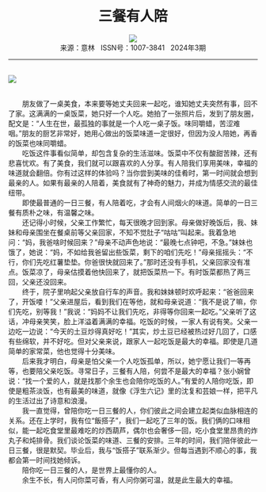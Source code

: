 # <center>三餐有人陪</center>

<div align=center><img src="http://fslib.vip.qikan.cn/img.ashx?key=%d7%f7%d5%df%a3%ba%c2%ed%d1%c7%ce%b0"></div>

<center>来源：意林   ISSN号：1007-3841   2024年3期</center>

* * *

<br>![](http://img.resource.qikan.cn/markvip/qkimages/yili/yili202403/yili20240308-1-l.jpg)

  
<br>　　朋友做了一桌美食，本来要等她丈夫回来一起吃，谁知她丈夫突然有事，回不了家。这满满的一桌饭菜，她只好一个人吃。她拍了一张照片后，发到了朋友圈，配文是：“人生在世，最孤独的事就是一个人吃一桌子饭。味同嚼蜡，苦涩难咽。”朋友的厨艺非常好，她用心做出的饭菜味道一定很好，但因为没人陪她，再香的饭菜也味同嚼蜡。  
　　吃饭这件事看似简单，却包含复杂的生活滋味。饭菜中不仅有酸甜苦辣，还有悲喜忧欢。有了美食，我们就可以跟喜欢的人分享。有人陪我们享用美味，幸福的味道就会翻倍。你有过这样的体验吗？当你尝到美味的佳肴时，第一时间就会想到最亲的人。如果有最亲的人陪着，美食就有了神奇的魅力，并成为情感交流的最佳纽带。  
　　即使最普通的一日三餐，有人陪着吃，才会有人间烟火的味道。简单的一日三餐有质朴之味，有温馨之味。  
　　还记得小时候，父亲工作繁忙，每天很晚才回到家。母亲做好晚饭后，我、妹妹和母亲围坐在餐桌前等父亲回家，不知不觉肚子“咕咕”叫起来。我着急地问：“妈，我爸啥时候回来？”母亲不动声色地说：“最晚七点钟吧，不急。”妹妹也饿了，她说：“妈，不如给我爸留出些饭菜，剩下的咱们先吃！”母亲摇摇头：“不行，你们先吃红薯垫垫。你爸很快就回来了。”那时还没有手机，父亲回家没有准点。饭菜凉了，母亲估摸着他快回来了，就把饭菜热一下。有时饭菜都热了两三回，父亲还没回来。  
　　终于，院子里响起父亲放自行车的声音。我和妹妹顿时欢呼起来：“爸爸回来了，开饭喽！”父亲进屋后，看到我们在等他，就和母亲说道：“我不是说了嘛，你们先吃，别等我！”我说：“妈妈不让我们先吃，非得等你回来一起吃。”父亲听了这话，冲母亲笑笑，脸上洋溢着满满的幸福。吃饭的时候，一家人有说有笑。父亲一边吃一边说：“今天的土豆炒得真好吃！”其实，炒土豆已经被热过好几回了，口感有些绵软，并不好吃。但对父亲来说，跟家人一起吃饭是最大的幸福。即使是几道简单的家常菜，他也觉得十分美味。  
　　后来我才明白，母亲是怕父亲一个人吃饭孤单，所以，她宁愿让我们一等再等，也要陪父亲吃饭。寻常日子，三餐有人陪，何尝不是最大的幸福？张小娴曾说：“找一个爱的人，就是找那个余生也会陪你吃饭的人。”有爱的人陪你吃饭，即使是粗茶淡饭，也有最美的味道，就像《浮生六记》里的沈复和芸娘一样，把平凡的生活过出了诗意和浪漫。  
　　我一直觉得，曾陪你吃一日三餐的人，你们彼此之间会建立起类似血脉相连的关系。还在上学时，我有位“飯搭子”，我们一起吃了三年的饭。我们俩的口味相似，能一起吃食堂里最难吃的炒西葫芦，偶尔也会奢侈一回，吃小食堂里昂贵的炸丸子和炖排骨。我们谈论饭菜的味道、三餐的安排。三年的时间，我们陪伴彼此一日三餐，很是默契。毕业后，我与“饭搭子”联系渐少。但每当遇到不顺心的事，我都会第一时间找她倾诉。  
　　陪你吃一日三餐的人，是世界上最懂你的人。  
　　余生不长，有人问你菜可香，有人问你粥可温，就是此生最大的幸福。
